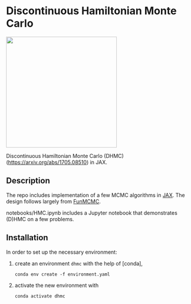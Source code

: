 # Discontinuous Hamiltonian Monte Carlo

<img src="https://raw.githubusercontent.com/ethanluoyc/dhmc-jax/master/figures/dhmc.png" width="300">

Discontinuous Hamiltonian Monte Carlo (DHMC) (https://arxiv.org/abs/1705.08510) in JAX.

## Description

The repo includes implementation of a few MCMC algorithms in [JAX](https://github.com/google/jax). The design follows largely from [FunMCMC](https://github.com/tensorflow/probability/blob/master/discussion/fun_mcmc/fun_mcmc_lib.py).

notebooks/HMC.ipynb includes a Jupyter notebook that demonstrates (D)HMC
on a few problems.

## Installation

In order to set up the necessary environment:

1. create an environment `dhmc` with the help of [conda],
   ```
   conda env create -f environment.yaml
   ```
2. activate the new environment with
   ```
   conda activate dhmc
   ```
